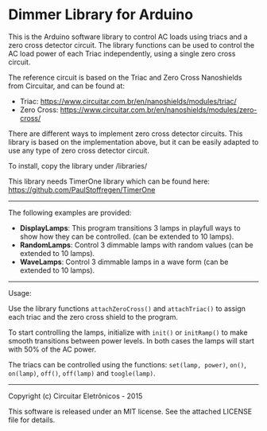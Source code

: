 Dimmer Library for Arduino
==========================

This is the Arduino software library to control AC loads using triacs and a zero cross detector circuit. The library functions can be used to control the AC load power of each Triac independently, using a single zero cross circuit.

The reference circuit is based on the Triac and Zero Cross Nanoshields from Circuitar, and can be found at:

- Triac: https://www.circuitar.com.br/en/nanoshields/modules/triac/ 
- Zero Cross: https://www.circuitar.com.br/en/nanoshields/modules/zero-cross/

There are different ways to implement zero cross detector circuits. This library is based on the implementation above, but it can be easily adapted to use any type of zero cross detector circuit.

To install, copy the library under <arduinoSketchFolder>/libraries/

This library needs TimerOne library which can be found here: https://github.com/PaulStoffregen/TimerOne

---

The following examples are provided:

- **DisplayLamps**: This program transitions 3 lamps in playfull ways to show how they can be controlled. (can be extended to 10 lamps).
- **RandomLamps**: Control 3 dimmable lamps with random values (can be extended to 10 lamps).
- **WaveLamps**: Control 3 dimmable lamps in a wave form (can be extended to 10 lamps).

---

Usage:

Use the library functions `attachZeroCross()` and `attachTriac()` to assign each triac and the zero cross shield to the program.

To start controlling the lamps, initialize with `init()` or `initRamp()` to make smooth transitions between power levels. In both cases the lamps will start with 50% of the AC power.

The triacs can be controlled using the functions: `set(lamp, power)`, `on()`, `on(lamp)`, `off()`, `off(lamp)` and `toogle(lamp)`.

---

Copyright (c) Circuitar Eletrônicos - 2015

This software is released under an MIT license. See the attached LICENSE file for details.

